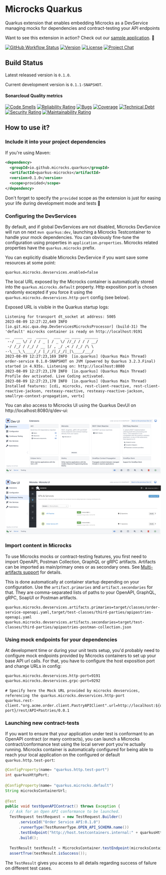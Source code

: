 # Microcks Quarkus

Quarkus extension that enables embedding Microcks as a DevService managing mocks for dependencies and contract-testing your API endpoints

Want to see this extension in action? Check out our [sample application](https://github.com/microcks/api-lifecycle/tree/master/shift-left-demo/quarkus-order-service). 🚀

[![GitHub Workflow Status](https://img.shields.io/github/actions/workflow/status/microcks/microcks-quarkus/build-verify.yml?logo=github&style=for-the-badge)](https://github.com/microcks/microcks-quarkus/actions)
[![Version](https://img.shields.io/maven-central/v/io.github.microcks.quarkus/quarkus-microcks?color=blue&style=for-the-badge)]((https://search.maven.org/artifact/io.github.microcks.quarkus/quarkus-microcks-parent))
[![License](https://img.shields.io/github/license/microcks/microcks-quarkus?style=for-the-badge&logo=apache)](https://www.apache.org/licenses/LICENSE-2.0)
[![Project Chat](https://img.shields.io/badge/chat-on_zulip-pink.svg?color=ff69b4&style=for-the-badge&logo=zulip)](https://microcksio.zulipchat.com/)

## Build Status

Latest released version is `0.1.0`.

Current development version is `0.1.1-SNAPSHOT`.

#### Sonarcloud Quality metrics

[![Code Smells](https://sonarcloud.io/api/project_badges/measure?project=microcks_microcks-quarkus&metric=code_smells)](https://sonarcloud.io/summary/new_code?id=microcks_microcks-quarkus)
[![Reliability Rating](https://sonarcloud.io/api/project_badges/measure?project=microcks_microcks-quarkus&metric=reliability_rating)](https://sonarcloud.io/summary/new_code?id=microcks_microcks-quarkus)
[![Bugs](https://sonarcloud.io/api/project_badges/measure?project=microcks_microcks-quarkus&metric=bugs)](https://sonarcloud.io/summary/new_code?id=microcks_microcks-quarkus)
[![Coverage](https://sonarcloud.io/api/project_badges/measure?project=microcks_microcks-quarkus&metric=coverage)](https://sonarcloud.io/summary/new_code?id=microcks_microcks-quarkus)
[![Technical Debt](https://sonarcloud.io/api/project_badges/measure?project=microcks_microcks-quarkus&metric=sqale_index)](https://sonarcloud.io/summary/new_code?id=microcks_microcks-quarkus)
[![Security Rating](https://sonarcloud.io/api/project_badges/measure?project=microcks_microcks-quarkus&metric=security_rating)](https://sonarcloud.io/summary/new_code?id=microcks_microcks-quarkus)
[![Maintainability Rating](https://sonarcloud.io/api/project_badges/measure?project=microcks_microcks-quarkus&metric=sqale_rating)](https://sonarcloud.io/summary/new_code?id=microcks_microcks-quarkus)

## How to use it?

### Include it into your project dependencies

If you're using Maven:
```xml
<dependency>
  <groupId>io.github.microcks.quarkus</groupId>
  <artifactId>quarkus-microcks</artifactId>
  <version>0.1.0</version>
  <scope>provided</scope>
</dependency>
```

Don't forget to specify the `provided` scope as the extension is just for easing your life during development mode and tests 👻

### Configuring the DevServices

By default, and if global DevServices are not disabled, Microcks DevService will run on next `mvn quarkus:dev`, launching 
a Microcks Testcontainer to handle your mock dependencies.  You can obviously fine-tune the configuration using properties 
in `application.properties`. Microcks related properties have the `quarkus.microcks` prefix.

You can explicitly disable Microcks DevService if you want save some resources at some point:

```properties
quarkus.microcks.devservices.enabled=false
```

The local URL exposed by the Microcks container is automatically stored into the `quarkus.microcks.default` property.
Http exposition port is chosen randomly excepted if you force it using the `quarkus.microcks.devservices.http-port` config
(see below).

Exposed URL is visible in the Quarkus startup logs:

```shell
Listening for transport dt_socket at address: 5005
2023-08-09 12:27:22,649 INFO  [io.git.mic.qua.dep.DevServicesMicrocksProcessor] (build-31) The 'default' microcks container is ready on http://localhost:9191
__  ____  __  _____   ___  __ ____  ______ 
 --/ __ \/ / / / _ | / _ \/ //_/ / / / __/ 
 -/ /_/ / /_/ / __ |/ , _/ ,< / /_/ /\ \   
--\___\_\____/_/ |_/_/|_/_/|_|\____/___/   
2023-08-09 12:27:23,169 INFO  [io.quarkus] (Quarkus Main Thread) order-service 0.1.0-SNAPSHOT on JVM (powered by Quarkus 3.2.3.Final) started in 4.935s. Listening on: http://localhost:8080
2023-08-09 12:27:23,170 INFO  [io.quarkus] (Quarkus Main Thread) Profile dev activated. Live Coding activated.
2023-08-09 12:27:23,170 INFO  [io.quarkus] (Quarkus Main Thread) Installed features: [cdi, microcks, rest-client-reactive, rest-client-reactive-jackson, resteasy-reactive, resteasy-reactive-jackson, smallrye-context-propagation, vertx]
```

You can also access to Microcks UI using the Quarkus DevUI on http://localhost:8080/q/dev-ui:

![Microcks card](./assets/devui-integration-card.png)

![Microcks UI](./assets/devui-integration-microcks.png)

### Import content in Microcks

To use Microcks mocks or contract-testing features, you first need to import OpenAPI, Postman Collection, GraphQL or gRPC 
artifacts. Artifacts can be imported as main/primary ones or as secondary ones. 
See [Multi-artifacts support](https://microcks.io/documentation/using/importers/#multi-artifacts-support) for details.

This is done automatically at container startup depending on your configuration. Use the `artifact.primaries` and `artifact.secondaries` for that.
They are comma-separated lists of paths to your OpenAPI, GraphQL, gRPC, SoapUI or Postman artifacts.

```properties
quarkus.microcks.devservices.artifacts.primaries=target/classes/order-service-openapi.yaml,target/test-classes/third-parties/apipastries-openapi.yaml
quarkus.microcks.devservices.artifacts.secondaries=target/test-classes/third-parties/apipastries-postman-collection.json
```

### Using mock endpoints for your dependencies

At development time or during your unit tests setup, you'd probably need to configure mock endpoints provided by Microcks 
containers to set up your base API url calls. For that, you have to configure the host exposition port and change URLs in config:

```properties
quarkus.microcks.devservices.http-port=9191
quarkus.microcks.devservices.grpc-port=9292

# Specify here the Mock URL provided by microcks devservices, referencing the quarkus.microcks.devservices.http-port
quarkus.rest-client."org.acme.order.client.PastryAPIClient".url=http://localhost:${quarkus.microcks.devservices.http-port}/rest/API+Pastries/0.0.1
```

### Launching new contract-tests

If you want to ensure that your application under test is conformant to an OpenAPI contract (or many contracts),
you can launch a Microcks contract/conformance test using the local server port you're actually running. Microcks container
is automatically configured for being able to reach your local application on the configured or default `quarkus.http.test-port`:

```java
@ConfigProperty(name= "quarkus.http.test-port")
int quarkusHttpPort;

@ConfigProperty(name= "quarkus.microcks.default")
String microcksContainerUrl;

@Test
public void testOpenAPIContract() throws Exception {
  // Ask for an Open API conformance to be launched.
  TestRequest testRequest = new TestRequest.Builder()
      .serviceId("Order Service API:0.1.0")
      .runnerType(TestRunnerType.OPEN_API_SCHEMA.name())
      .testEndpoint("http://host.testcontainers.internal:" + quarkusHttpPort + "/api")
      .build();

  TestResult testResult = MicrocksContainer.testEndpoint(microcksContainerUrl, testRequest);
  assertTrue(testResult.isSuccess());
```

The `TestResult` gives you access to all details regarding success of failure on different test cases.